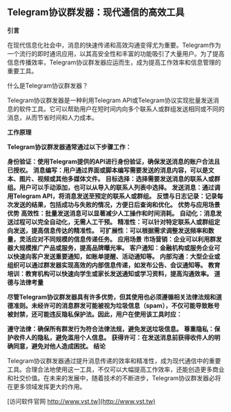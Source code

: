 ## **Telegram协议群发器：现代通信的高效工具**
**引言**

在现代信息化社会中，消息的快速传递和高效沟通变得尤为重要。Telegram作为一个流行的即时通讯应用，以其高安全性和丰富的功能吸引了大量用户。为了提高信息传播效率，Telegram协议群发器应运而生，成为提高工作效率和信息管理的重要工具。

什么是Telegram协议群发器？

Telegram协议群发器是一种利用Telegram API或Telegram协议实现批量发送消息的软件工具。它可以帮助用户在短时间内向多个联系人或群组发送相同或不同的消息，从而节省时间和人力成本。

**工作原理**

**Telegram协议群发器通常通过以下步骤工作：**

**身份验证：使用Telegram提供的API进行身份验证，确保发送消息的账户合法且已授权。**
**消息编写：用户通过界面或脚本编写需要发送的消息内容，可以是文本、图片、视频或其他多媒体文件。**
**目标选择：选择需要发送消息的联系人或群组。用户可以手动添加，也可以从导入的联系人列表中选择。**
**发送消息：通过调用Telegram API，将消息发送至预定的联系人或群组。**
**反馈与日志记录：记录每次发送的结果，包括成功与失败的情况，方便日后查询和优化。**
**优势与应用场景**
**优势**
**高效性：批量发送消息可以显著减少人工操作和时间消耗。**
**自动化：消息发送过程可以完全自动化，无需人工干预。**
**精准性：可以针对特定联系人或群组定向发送，提高信息传达的精准性。**
**可扩展性：可以根据需求调整发送频率和数量，灵活应对不同规模的信息传递任务。**
**应用场景**
**市场营销：企业可以利用群发器大规模推广产品或服务，提高品牌曝光率。**
**客户通知：金融机构或服务企业可以快速向客户发送重要通知，如账单提醒、活动通知等。**
**内部沟通：大型企业或组织可以通过群发器实现高效的内部信息传递，如发布公告、会议通知等。**
**教育培训：教育机构可以快速向学生或家长发送通知或学习资料，提高沟通效率。**
**道德与法律考量**

**尽管Telegram协议群发器具有许多优势，但其使用也必须遵循相关法律法规和道德准则。未经许可的消息群发可能被视为垃圾信息（spam），不仅可能导致账号被封禁，还可能违反隐私保护法。因此，用户在使用该工具时应：**

**遵守法律：确保所有群发行为符合法律法规，避免发送垃圾信息。**
**尊重隐私：保护收件人的隐私，避免滥用个人信息。**
**获得许可：在发送消息前获得收件人的明确同意，避免对他人造成困扰。**
**结论**

Telegram协议群发器通过提升消息传递的效率和精准性，成为现代通信中的重要工具。合理合法地使用这一工具，不仅可以大幅提高工作效率，还能创造更多商业和社交价值。在未来的发展中，随着技术的不断进步，Telegram协议群发器必将在更多领域发挥更大的作用。


[访问软件官网 http://www.vst.tw](http://www.vst.tw)
